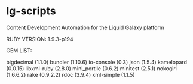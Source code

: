 # lg-scripts
Content Development Automation for the Liquid Galaxy platform

RUBY VERSION:
1.9.3-p194
 
GEM LIST:

bigdecimal (1.1.0)
bundler (1.10.6)
io-console (0.3)
json (1.5.4)
kamelopard (0.0.15)
libxml-ruby (2.8.0)
mini_portile (0.6.2)
minitest (2.5.1)
nokogiri (1.6.6.2)
rake (0.9.2.2)
rdoc (3.9.4)
xml-simple (1.1.5)
